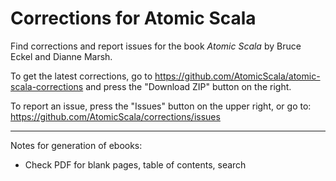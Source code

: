 Corrections for Atomic Scala
============================

Find corrections and report issues for the book *Atomic Scala* by Bruce Eckel and Dianne Marsh.

To get the latest corrections, go to https://github.com/AtomicScala/atomic-scala-corrections and
press the "Download ZIP" button on the right.

To report an issue, press the "Issues" button on the upper right, or go to:
https://github.com/AtomicScala/corrections/issues

----
Notes for generation of ebooks:
- Check PDF for blank pages, table of contents, search